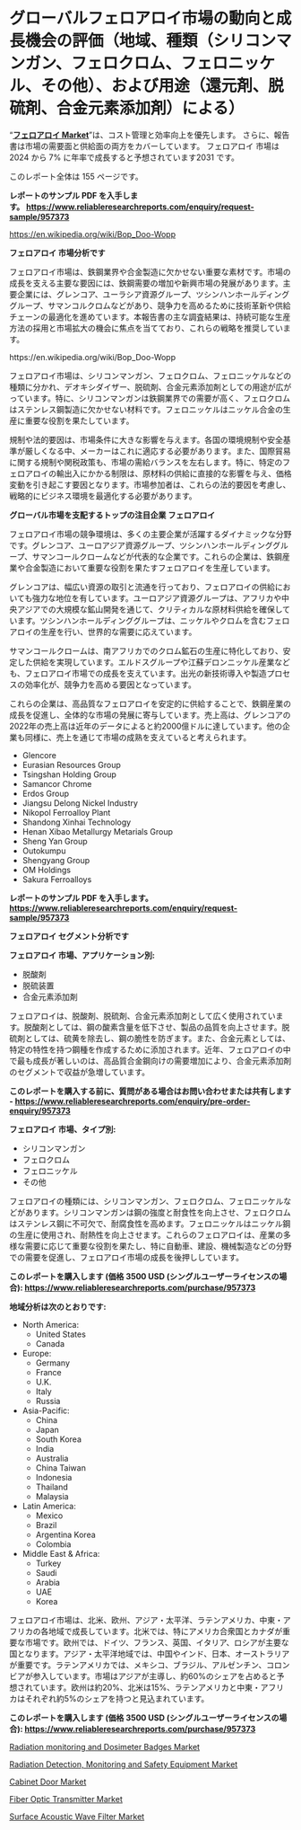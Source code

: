 <p><h1>グローバルフェロアロイ市場の動向と成長機会の評価（地域、種類（シリコンマンガン、フェロクロム、フェロニッケル、その他）、および用途（還元剤、脱硫剤、合金元素添加剤）による）</h1></p><p>&ldquo;<strong><a href="https://www.reliableresearchreports.com/ferroalloys-r957373?utm_campaign=107&utm_medium=9&utm_source=Github&utm_content=ia&utm_term=29092024&utm_id=ferroalloys">フェロアロイ Market</a></strong>&rdquo;は、コスト管理と効率向上を優先します。 さらに、報告書は市場の需要面と供給面の両方をカバーしています。 フェロアロイ 市場は 2024 から 7% に年率で成長すると予想されています2031 です。</p>
<p>このレポート全体は 155 ページです。</p>
<p><strong>レポートのサンプル PDF を入手します。&nbsp;<a href="https://www.reliableresearchreports.com/enquiry/request-sample/957373?utm_campaign=107&utm_medium=9&utm_source=Github&utm_content=ia&utm_term=29092024&utm_id=ferroalloys">https://www.reliableresearchreports.com/enquiry/request-sample/957373</a></strong></p>
<p><a href="https://en.wikipedia.org/wiki/Bop_Doo-Wopp?utm_campaign=107&utm_medium=9&utm_source=Github&utm_content=ia&utm_term=29092024&utm_id=ferroalloys">https://en.wikipedia.org/wiki/Bop_Doo-Wopp</a></p>
<p><strong>フェロアロイ 市場分析です</strong></p>
<p><p>フェロアロイ市場は、鉄鋼業界や合金製造に欠かせない重要な素材です。市場の成長を支える主要な要因には、鉄鋼需要の増加や新興市場の発展があります。主要企業には、グレンコア、ユーラシア資源グループ、ツシンハンホールディンググループ、サマンコルクロムなどがあり、競争力を高めるために技術革新や供給チェーンの最適化を進めています。本報告書の主な調査結果は、持続可能な生産方法の採用と市場拡大の機会に焦点を当てており、これらの戦略を推奨しています。</p></p>
<p>https://en.wikipedia.org/wiki/Bop_Doo-Wopp</p>
<p><p>フェロアロイ市場は、シリコンマンガン、フェロクロム、フェロニッケルなどの種類に分かれ、デオキシダイザー、脱硫剤、合金元素添加剤としての用途が広がっています。特に、シリコンマンガンは鉄鋼業界での需要が高く、フェロクロムはステンレス鋼製造に欠かせない材料です。フェロニッケルはニッケル合金の生産に重要な役割を果たしています。</p><p>規制や法的要因は、市場条件に大きな影響を与えます。各国の環境規制や安全基準が厳しくなる中、メーカーはこれに適応する必要があります。また、国際貿易に関する規制や関税政策も、市場の需給バランスを左右します。特に、特定のフェロアロイの輸出入にかかる制限は、原材料の供給に直接的な影響を与え、価格変動を引き起こす要因となります。市場参加者は、これらの法的要因を考慮し、戦略的にビジネス環境を最適化する必要があります。</p></p>
<p><strong>グローバル市場を支配するトップの注目企業 フェロアロイ</strong></p>
<p><p>フェロアロイ市場の競争環境は、多くの主要企業が活躍するダイナミックな分野です。グレンコア、ユーロアジア資源グループ、ツシンハンホールディンググループ、サマンコールクロームなどが代表的な企業です。これらの企業は、鉄鋼産業や合金製造において重要な役割を果たすフェロアロイを生産しています。</p><p>グレンコアは、幅広い資源の取引と流通を行っており、フェロアロイの供給においても強力な地位を有しています。ユーロアジア資源グループは、アフリカや中央アジアでの大規模な鉱山開発を通じて、クリティカルな原材料供給を確保しています。ツシンハンホールディンググループは、ニッケルやクロムを含むフェロアロイの生産を行い、世界的な需要に応えています。</p><p>サマンコールクロームは、南アフリカでのクロム鉱石の生産に特化しており、安定した供給を実現しています。エルドスグループや江蘇デロンニッケル産業なども、フェロアロイ市場での成長を支えています。出光の新技術導入や製造プロセスの効率化が、競争力を高める要因となっています。</p><p>これらの企業は、高品質なフェロアロイを安定的に供給することで、鉄鋼産業の成長を促進し、全体的な市場の発展に寄与しています。売上高は、グレンコアの2022年の売上高は近年のデータによると約2000億ドルに達しています。他の企業も同様に、売上を通じて市場の成熟を支えていると考えられます。</p></p>
<p><ul><li>Glencore</li><li>Eurasian Resources Group</li><li>Tsingshan Holding Group</li><li>Samancor Chrome</li><li>Erdos Group</li><li>Jiangsu Delong Nickel Industry</li><li>Nikopol Ferroalloy Plant</li><li>Shandong Xinhai Technology</li><li>Henan Xibao Metallurgy Metarials Group</li><li>Sheng Yan Group</li><li>Outokumpu</li><li>Shengyang Group</li><li>OM Holdings</li><li>Sakura Ferroalloys</li></ul></p>
<p><strong>レポートのサンプル PDF を入手します。 <a href="https://www.reliableresearchreports.com/enquiry/request-sample/957373?utm_campaign=107&utm_medium=9&utm_source=Github&utm_content=ia&utm_term=29092024&utm_id=ferroalloys">https://www.reliableresearchreports.com/enquiry/request-sample/957373</a></strong></p>
<p><strong>フェロアロイ セグメント分析です</strong></p>
<p><strong>フェロアロイ 市場、アプリケーション別:</strong></p>
<p><ul><li>脱酸剤</li><li>脱硫装置</li><li>合金元素添加剤</li></ul></p>
<p><p>フェロアロイは、脱酸剤、脱硫剤、合金元素添加剤として広く使用されています。脱酸剤としては、鋼の酸素含量を低下させ、製品の品質を向上させます。脱硫剤としては、硫黄を除去し、鋼の脆性を防ぎます。また、合金元素としては、特定の特性を持つ鋼種を作成するために添加されます。近年、フェロアロイの中で最も成長が著しいのは、高品質合金鋼向けの需要増加により、合金元素添加剤のセグメントで収益が急増しています。</p></p>
<p><strong>このレポートを購入する前に、質問がある場合はお問い合わせまたは共有します - <a href="https://www.reliableresearchreports.com/enquiry/pre-order-enquiry/957373?utm_campaign=107&utm_medium=9&utm_source=Github&utm_content=ia&utm_term=29092024&utm_id=ferroalloys">https://www.reliableresearchreports.com/enquiry/pre-order-enquiry/957373</a></strong></p>
<p><strong>フェロアロイ 市場、タイプ別:</strong></p>
<p><ul><li>シリコンマンガン</li><li>フェロクロム</li><li>フェロニッケル</li><li>その他</li></ul></p>
<p><p>フェロアロイの種類には、シリコンマンガン、フェロクロム、フェロニッケルなどがあります。シリコンマンガンは鋼の強度と耐食性を向上させ、フェロクロムはステンレス鋼に不可欠で、耐腐食性を高めます。フェロニッケルはニッケル鋼の生産に使用され、耐熱性を向上させます。これらのフェロアロイは、産業の多様な需要に応じて重要な役割を果たし、特に自動車、建設、機械製造などの分野での需要を促進し、フェロアロイ市場の成長を後押ししています。</p></p>
<p><strong>このレポートを購入します (価格 3500 USD (シングルユーザーライセンスの場合): <a href="https://www.reliableresearchreports.com/purchase/957373?utm_campaign=107&utm_medium=9&utm_source=Github&utm_content=ia&utm_term=29092024&utm_id=ferroalloys">https://www.reliableresearchreports.com/purchase/957373</a></strong></p>
<p><strong>地域分析は次のとおりです:</strong></p>
<p><ul>
    <li>
        North America:
        <ul>
            <li>United States</li>
            <li>Canada</li>
        </ul>
    </li>
    <li>
        Europe:
        <ul>
            <li>Germany</li>
            <li>France</li>
            <li>U.K.</li>
            <li>Italy</li>
            <li>Russia</li>
        </ul>
    </li>
    <li>
        Asia-Pacific:
        <ul>
            <li>China</li>
            <li>Japan</li>
            <li>South Korea</li>
            <li>India</li>
            <li>Australia</li>
            <li>China Taiwan</li>
            <li>Indonesia</li>
            <li>Thailand</li>
            <li>Malaysia</li>
        </ul>
    </li>
    <li>
        Latin America:
        <ul>
            <li>Mexico</li>
            <li>Brazil</li>
            <li>Argentina Korea</li>
            <li>Colombia</li>
        </ul>
    </li>
    <li>
        Middle East & Africa:
        <ul>
            <li>Turkey</li>
            <li>Saudi</li>
            <li>Arabia</li>
            <li>UAE</li>
            <li>Korea</li>
        </ul>
    </li>
    </ul></p>
<p><p>フェロアロイ市場は、北米、欧州、アジア・太平洋、ラテンアメリカ、中東・アフリカの各地域で成長しています。北米では、特にアメリカ合衆国とカナダが重要な市場です。欧州では、ドイツ、フランス、英国、イタリア、ロシアが主要な国となります。アジア・太平洋地域では、中国やインド、日本、オーストラリアが重要です。ラテンアメリカでは、メキシコ、ブラジル、アルゼンチン、コロンビアが参入しています。市場はアジアが主導し、約60%のシェアを占めると予想されています。欧州は約20%、北米は15%、ラテンアメリカと中東・アフリカはそれぞれ約5%のシェアを持つと見込まれています。</p></p>
<p><strong>このレポートを購入します (価格 3500 USD (シングルユーザーライセンスの場合): <a href="https://www.reliableresearchreports.com/purchase/957373?utm_campaign=107&utm_medium=9&utm_source=Github&utm_content=ia&utm_term=29092024&utm_id=ferroalloys">https://www.reliableresearchreports.com/purchase/957373</a></strong></p>
<p><p><a href="https://github.com/NasrinKhan99/Market-Research-Report-List-1/blob/main/radiation-monitoring-and-dosimeter-badges-market.md?utm_campaign=107&utm_medium=9&utm_source=Github&utm_content=ia&utm_term=29092024&utm_id=ferroalloys">Radiation monitoring and Dosimeter Badges Market</a></p><p><a href="https://github.com/petbigbeepjn/Market-Research-Report-List-1/blob/main/radiation-detection-monitoring-and-safety-equipment-market.md?utm_campaign=107&utm_medium=9&utm_source=Github&utm_content=ia&utm_term=29092024&utm_id=ferroalloys">Radiation Detection, Monitoring and Safety Equipment Market</a></p><p><a href="https://www.linkedin.com/pulse/global-cabinet-door-market-focus-product-type-solid-woodwood-mould-wtshf?utm_campaign=107&utm_medium=9&utm_source=Github&utm_content=ia&utm_term=29092024&utm_id=ferroalloys">Cabinet Door Market</a></p><p><a href="https://www.linkedin.com/pulse/how-fiber-optic-transmitter-market-changing-from-2024-2031-rkdwe?utm_campaign=107&utm_medium=9&utm_source=Github&utm_content=ia&utm_term=29092024&utm_id=ferroalloys">Fiber Optic Transmitter Market</a></p><p><a href="https://issuu.com/reportprime-2/docs/surface-acoustic-wave-filter-market_364a506ad85925?utm_campaign=107&utm_medium=9&utm_source=Github&utm_content=ia&utm_term=29092024&utm_id=ferroalloys">Surface Acoustic Wave Filter Market</a></p></p>